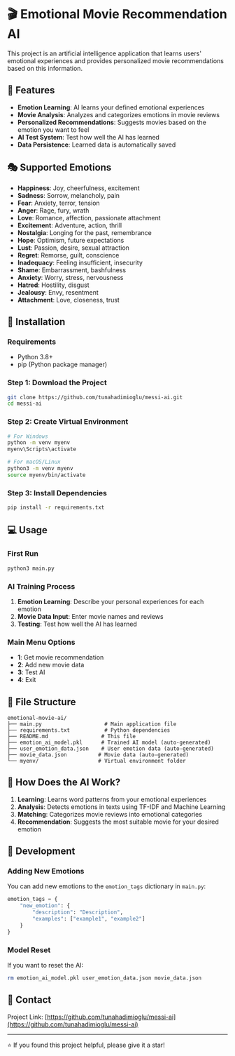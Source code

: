# 🎬 Emotional Movie Recommendation AI

This project is an artificial intelligence application that learns users' emotional experiences and provides personalized movie recommendations based on this information.

## 🌟 Features

- **Emotion Learning**: AI learns your defined emotional experiences
- **Movie Analysis**: Analyzes and categorizes emotions in movie reviews
- **Personalized Recommendations**: Suggests movies based on the emotion you want to feel
- **AI Test System**: Test how well the AI has learned
- **Data Persistence**: Learned data is automatically saved

## 🎭 Supported Emotions

- **Happiness**: Joy, cheerfulness, excitement
- **Sadness**: Sorrow, melancholy, pain
- **Fear**: Anxiety, terror, tension
- **Anger**: Rage, fury, wrath
- **Love**: Romance, affection, passionate attachment
- **Excitement**: Adventure, action, thrill
- **Nostalgia**: Longing for the past, remembrance
- **Hope**: Optimism, future expectations
- **Lust**: Passion, desire, sexual attraction
- **Regret**: Remorse, guilt, conscience
- **Inadequacy**: Feeling insufficient, insecurity
- **Shame**: Embarrassment, bashfulness
- **Anxiety**: Worry, stress, nervousness
- **Hatred**: Hostility, disgust
- **Jealousy**: Envy, resentment
- **Attachment**: Love, closeness, trust

## 🚀 Installation

### Requirements
- Python 3.8+
- pip (Python package manager)

### Step 1: Download the Project
```bash
git clone https://github.com/tunahadimioglu/messi-ai.git
cd messi-ai
```

### Step 2: Create Virtual Environment
```bash
# For Windows
python -m venv myenv
myenv\Scripts\activate

# For macOS/Linux
python3 -m venv myenv
source myenv/bin/activate
```

### Step 3: Install Dependencies
```bash
pip install -r requirements.txt
```

## 💻 Usage

### First Run
```bash
python3 main.py
```

### AI Training Process
1. **Emotion Learning**: Describe your personal experiences for each emotion
2. **Movie Data Input**: Enter movie names and reviews
3. **Testing**: Test how well the AI has learned

### Main Menu Options
- **1**: Get movie recommendation
- **2**: Add new movie data
- **3**: Test AI
- **4**: Exit

## 📁 File Structure

```
emotional-movie-ai/
├── main.py                    # Main application file
├── requirements.txt           # Python dependencies
├── README.md                 # This file
├── emotion_ai_model.pkl      # Trained AI model (auto-generated)
├── user_emotion_data.json    # User emotion data (auto-generated)
├── movie_data.json          # Movie data (auto-generated)
└── myenv/                   # Virtual environment folder
```

## 🧠 How Does the AI Work?

1. **Learning**: Learns word patterns from your emotional experiences
2. **Analysis**: Detects emotions in texts using TF-IDF and Machine Learning
3. **Matching**: Categorizes movie reviews into emotional categories
4. **Recommendation**: Suggests the most suitable movie for your desired emotion

## 🔧 Development

### Adding New Emotions
You can add new emotions to the `emotion_tags` dictionary in `main.py`:

```python
emotion_tags = {
    "new_emotion": {
        "description": "Description",
        "examples": ["example1", "example2"]
    }
}
```

### Model Reset
If you want to reset the AI:
```bash
rm emotion_ai_model.pkl user_emotion_data.json movie_data.json
```


## 📧 Contact

Project Link: [https://github.com/tunahadimioglu/messi-ai](https://github.com/tunahadimioglu/messi-ai)

---

⭐ If you found this project helpful, please give it a star!
